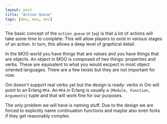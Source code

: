 ```yaml
---
layout: post
title: "Action Queue"
tags: [dev, moo, oni]
---
```

The basic concept of the `action_queue` or (`aq`) is that a lot of actions will take some time to complete. This will allow players to _exist_ in various stages of an action. In turn, this allows a deep level of graphical detail.

In the MOO world you have things that are values and you have things that are objects. An object in MOO is composed of two things: properties and verbs. These are equivalent to what you would excpect in most object oriented languages. There are a few twists but they are not important for now.

Oni doesn't support real verbs yet but the design is ready: verbs in Oni will point to an Erlang `MFA`. An `MFA` in Erlang is usually a `{Module, Function, Arguments}` tuple and that will work fine for our purposes. 

The only problem we will have is naming stuff. Due to the design we are forced to explicitly name continuation functions and maybe also even forks if they get reasonably complex. 